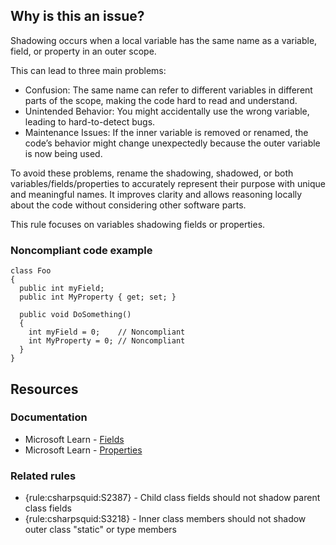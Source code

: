 ## Why is this an issue?

Shadowing occurs when a local variable has the same name as a variable, field, or property in an outer scope.

This can lead to three main problems:

-   Confusion: The same name can refer to different variables in different parts of the scope, making the code hard to read and understand.
-   Unintended Behavior: You might accidentally use the wrong variable, leading to hard-to-detect bugs.
-   Maintenance Issues: If the inner variable is removed or renamed, the code’s behavior might change unexpectedly because the outer variable is
  now being used.

To avoid these problems, rename the shadowing, shadowed, or both variables/fields/properties to accurately represent their purpose with unique and
meaningful names. It improves clarity and allows reasoning locally about the code without considering other software parts.

This rule focuses on variables shadowing fields or properties.

### Noncompliant code example

    class Foo
    {
      public int myField;
      public int MyProperty { get; set; }
    
      public void DoSomething()
      {
        int myField = 0;    // Noncompliant
        int MyProperty = 0; // Noncompliant
      }
    }

## Resources

### Documentation

-   Microsoft Learn - [Fields](https://learn.microsoft.com/en-us/dotnet/csharp/programming-guide/classes-and-structs/fields)
-   Microsoft Learn - [Properties](https://learn.microsoft.com/en-us/dotnet/csharp/programming-guide/classes-and-structs/properties)

### Related rules

-   {rule:csharpsquid:S2387} - Child class fields should not shadow parent class fields
-   {rule:csharpsquid:S3218} - Inner class members should not shadow outer class "static" or type members